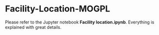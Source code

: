 # Facility-Location-MOGPL

Please refer to the Jupyter notebook **Facility location.ipynb**. Everything is explained with great details.


